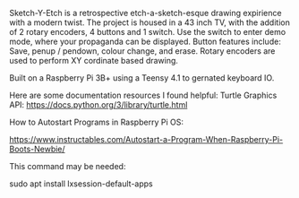 Sketch-Y-Etch is a retrospective etch-a-sketch-esque drawing expirience with a modern twist.
The project is housed in a 43 inch TV, with the addition of 2 rotary encoders, 4 buttons and 1 switch.
Use the switch to enter demo mode, where your propaganda can be displayed. 
Button features include: Save, penup / pendown, colour change, and erase.
Rotary encoders are used to perform XY cordinate based drawing. 

Built on a Raspberry Pi 3B+ using a Teensy 4.1 to gernated keyboard IO. 

Here are some documentation resources I found helpful:
Turtle Graphics API:
https://docs.python.org/3/library/turtle.html

How to Autostart Programs in Raspberry Pi OS:

https://www.instructables.com/Autostart-a-Program-When-Raspberry-Pi-Boots-Newbie/

This command may be needed:

sudo apt install lxsession-default-apps
